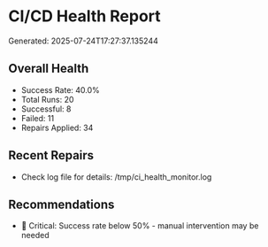 # CI/CD Health Report

Generated: 2025-07-24T17:27:37.135244

## Overall Health
- Success Rate: 40.0%
- Total Runs: 20
- Successful: 8
- Failed: 11
- Repairs Applied: 34

## Recent Repairs
- Check log file for details: /tmp/ci_health_monitor.log

## Recommendations
- 🚨 Critical: Success rate below 50% - manual intervention may be needed
